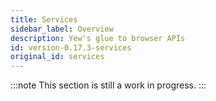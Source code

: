 ```yaml
---
title: Services
sidebar_label: Overview
description: Yew's glue to browser APIs
id: version-0.17.3-services
original_id: services
---
```


:::note
This section is still a work in progress.
:::
